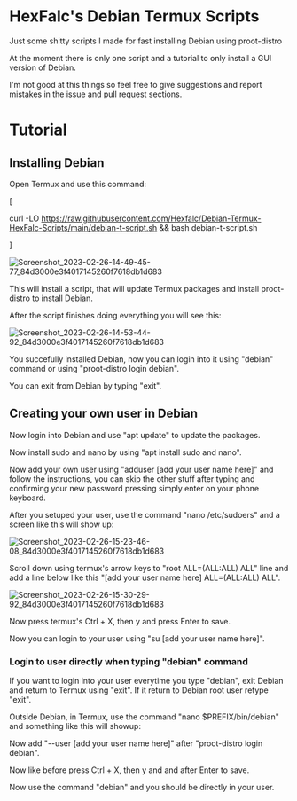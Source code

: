 # HexFalc's Debian Termux Scripts
Just some shitty scripts I made for fast installing Debian using proot-distro

At the moment there is only one script and a tutorial to only install a GUI version of Debian.

I'm not good at this things so feel free to give suggestions and report mistakes in the issue and pull request sections.

# Tutorial
## Installing Debian
Open Termux and use this command:

[

curl -LO https://raw.githubusercontent.com/Hexfalc/Debian-Termux-HexFalc-Scripts/main/debian-t-script.sh && bash debian-t-script.sh

]

![Screenshot_2023-02-26-14-49-45-77_84d3000e3f4017145260f7618db1d683](https://user-images.githubusercontent.com/84611854/221415030-e643eebc-73d2-45aa-82c8-23acae775bfe.jpg)

This will install a script, that will update Termux packages and install proot-distro to install Debian.

After the script finishes doing everything you will see this:

![Screenshot_2023-02-26-14-53-44-92_84d3000e3f4017145260f7618db1d683](https://user-images.githubusercontent.com/84611854/221415119-a31eb52f-dd60-4574-956f-1bbeaccc24f4.jpg)

You succefully installed Debian, now you can login into it using "debian" command or using "proot-distro login debian".

You can exit from Debian by typing "exit".

## Creating your own user in Debian

Now login into Debian and use "apt update" to update the packages.

Now install sudo and nano by using "apt install sudo and nano".

Now add your own user using "adduser [add your user name here]" and follow the instructions, you can skip the other stuff after typing and confirming your new password pressing simply enter on your phone keyboard.

After you setuped your user, use the command "nano /etc/sudoers" and a screen like this will show up:

![Screenshot_2023-02-26-15-23-46-08_84d3000e3f4017145260f7618db1d683](https://user-images.githubusercontent.com/84611854/221416463-8aa78d7a-b50a-4979-a12e-0e5e77f5b117.jpg)

Scroll down using termux's arrow keys to "root    ALL=(ALL:ALL) ALL" line and add a line below like this "[add your user name here]    ALL=(ALL:ALL) ALL".

![Screenshot_2023-02-26-15-30-29-92_84d3000e3f4017145260f7618db1d683](https://user-images.githubusercontent.com/84611854/221416817-0c8e2b7f-a82d-494a-8327-91fd8464c020.jpg)

Now press termux's Ctrl + X, then y and press Enter to save.

Now you can login to your user using "su [add your user name here]".

### Login to user directly when typing "debian" command

If you want to login into your user everytime you type "debian", exit Debian and return to Termux using "exit". If it return to Debian root user retype "exit".

Outside Debian, in Termux, use the command "nano $PREFIX/bin/debian" and something like this will showup:

Now add "--user [add your user name here]" after "proot-distro login debian".

Now like before press Ctrl + X, then y and and after Enter to save.

Now use the command "debian" and you should be directly in your user.
